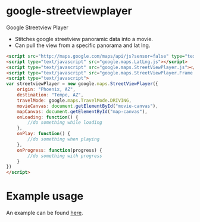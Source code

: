 google-streetviewplayer
=======================

Google Streetview Player

+ Stitches google streetview panoramic data into a movie.
+ Can pull the view from a specific panorama and lat lng.

```html
<script src="http://maps.google.com/maps/api/js?sensor=false" type="text/javascript"></script>
<script type="text/javascript" src="google.maps.LatLng.js"></script>
<script type="text/javascript" src="google.maps.StreetViewPlayer.js"></script>
<script type="text/javascript" src="google.maps.StreetViewPlayer.Frame.js"></script>
<script type="text/javascript">
var streetviewPlayer = new google.maps.StreetViewPlayer({
	origin: "Phoenix, AZ",
	destination: "Tempe, AZ",
	travelMode: google.maps.TravelMode.DRIVING,
	movieCanvas: document.getElementById("movie-canvas"),
	mapCanvas: document.getElementById("map-canvas"),
	onLoading: function() {
		//do something while loading
	},
	onPlay: function() {
		//do something when playing
	},
	onProgress: function(progress) {
		//do something with progress
	}
})
</script>
```

Example usage
================

An example can be found [here](http://brianfolts.com/driver/).
